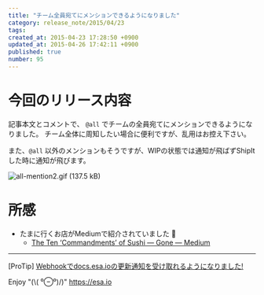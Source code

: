 ```yaml
---
title: "チーム全員宛てにメンションできるようになりました"
category: release_note/2015/04/23
tags: 
created_at: 2015-04-23 17:28:50 +0900
updated_at: 2015-04-26 17:42:11 +0900
published: true
number: 95
---
```


# 今回のリリース内容

記事本文とコメントで、 `@all` でチームの全員宛てにメンションできるようになりました。
チーム全体に周知したい場合に便利ですが、乱用はお控え下さい。

また、`@all` 以外のメンションもそうですが、WIPの状態では通知が飛ばずShipItした時に通知が飛びます。

![all-mention2.gif (137.5 kB)](https://img.esa.io/uploads/production/attachments/105/2015/04/23/1/c6f733bf-66a2-47fd-9684-a81da4841aaf.gif)

# 所感
- たまに行くお店がMediumで紹介されていました :sushi: 
    - [The Ten ‘Commandments’ of Sushi — Gone — Medium](https://medium.com/gone/the-ten-commandments-of-sushi-4eac45192c7d)

---
[ProTip] [Webhookでdocs.esa.ioの更新通知を受け取れるようになりました!](/posts/73) 

Enjoy "(\\( ⁰⊖⁰)/)"
https://esa.io
